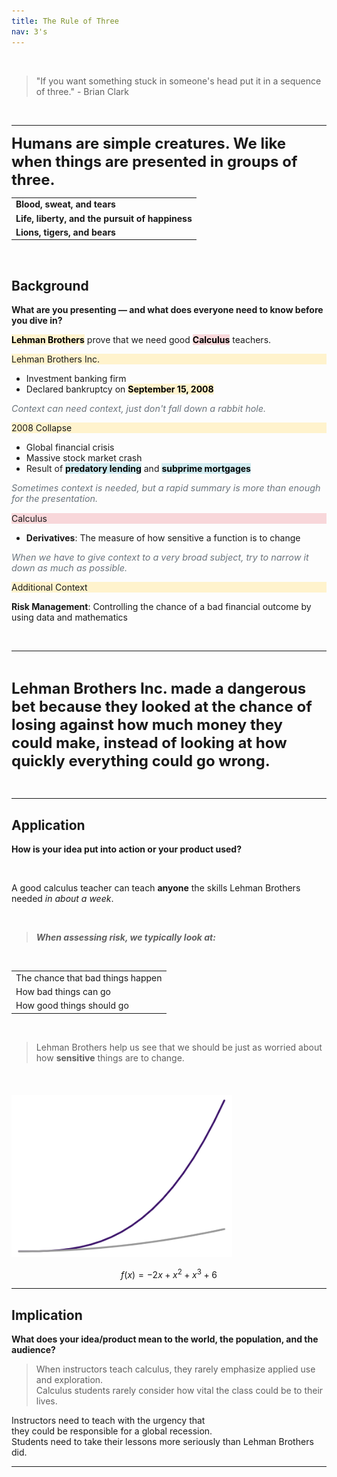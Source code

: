 ```yaml
---
title: The Rule of Three
nav: 3's
---
```


<br>

>"If you want something stuck in someone's head put it in a sequence of three." - Brian Clark

<br>

---


<div class="card mb-4">
  <div class="card-body text-center">
    <p><strong><span style="font-size: 24px;">Humans are simple creatures. We like when things are presented in groups of three.   </span></strong></p>
  </div>
</div>

<table class="table table-bordered w-75 mx-auto text-center">
  <tbody>
    <tr>
      <td><strong>Blood, sweat, and tears</strong></td>
    </tr>
    <tr>
      <td><strong>Life, liberty, and the pursuit of happiness</strong></td>
    </tr>
    <tr>
      <td><strong>Lions, tigers, and bears</strong></td>
    </tr>
  </tbody>
</table>



<br>

## Background  
**What are you presenting — and what does everyone need to know before you dive in?**

<div class="card mb-4">
  <div class="card-body text-center">
    <p><mark class="highlight-prompt">Lehman Brothers</mark> prove that we need good <mark class="highlight-focus">Calculus</mark> teachers.</p>
  </div>
</div>

<div class="row mb-4">
  <div class="col-md-6">
    <div class="card h-100">
      <div class="card-header fw-bold highlight-header-prompt">Lehman Brothers Inc.</div>
      <div class="card-body">
        <ul>
          <li>Investment banking firm</li>
          <li>Declared bankruptcy on <mark class="highlight-prompt">September 15, 2008</mark></li>
        </ul>
        <p class="aside">Context can need context, just don't fall down a rabbit hole.</p>
      </div>
    </div>
  </div>

  <div class="col-md-6">
    <div class="card h-100">
      <div class="card-header fw-bold highlight-header-prompt">2008 Collapse</div>
      <div class="card-body">
        <ul>
          <li>Global financial crisis</li>
          <li>Massive stock market crash</li>
          <li>Result of <mark class="highlight-summary">predatory lending</mark> and <mark class="highlight-summary">subprime mortgages</mark></li>
        </ul>
        <p class="aside">Sometimes context is needed, but a rapid summary is more than enough for the presentation.</p>
      </div>
    </div>
  </div>
</div>

<div class="card mb-4">
  <div class="card-header fw-bold highlight-header-focus">Calculus</div>
  <div class="card-body">
    <ul>
      <li><strong>Derivatives</strong>: The measure of how sensitive a function is to change</li>
    </ul>
    <p class="aside">When we have to give context to a very broad subject, try to narrow it down as much as possible.</p>
  </div>
</div>

<div class="card mb-4">
  <div class="card-header fw-bold highlight-header-prompt">Additional Context</div>
  <div class="card-body">
    <p><strong>Risk Management</strong>: Controlling the chance of a bad financial outcome by using data and mathematics</p>
  </div>
</div>

<style>
.highlight-prompt {
  background-color: #fff3cd; /* Soft yellow */
  font-weight: bold;
}

.highlight-summary {
  background-color: #d1ecf1; /* Light blue */
  font-weight: bold;
}

.highlight-focus {
  background-color: #f8d7da; /* Soft red */
  font-weight: bold;
}

.highlight-header-prompt {
  background-color: #fff3cd; /* Yellow header */
}

.highlight-header-focus {
  background-color: #f8d7da; /* Red header */
}

.aside {
  font-style: italic;
  color: #6c757d;
  font-size: 0.9rem;
  margin-top: 0.5rem;
}
</style>

<br>

---

<br>

<div class="card mb-4">
  <div class="card-body text-center">
    <p><strong><span style="font-size: 24px;">Lehman Brothers Inc. made a dangerous bet because they looked at the chance of losing against how much money they could make, instead of looking at how quickly everything could go wrong.</span></strong></p>
  </div>
</div>

<br>

---

## Application  
**How is your idea put into action or your product used?**

<br>

<div class="card mb-4">
  <div class="card-body text-center">
    <p class="fs-2 fw-bold">
      A good calculus teacher can teach <strong>anyone</strong> the skills Lehman Brothers needed <em>in about a week</em>.
    </p>
  </div>
</div>

<br>

>***When assessing risk, we typically look at:***

<br>

<table class="table table-bordered w-50 mx-auto">
  <tbody>
    <tr>
      <td class="text-center">The chance that bad things happen</td>
    </tr>
    <tr>
      <td class="text-center">How bad things can go</td>
    </tr>
    <tr>
      <td class="text-center">How good things should go</td>
    </tr>
  </tbody>
</table>

<br>

<div class="card mb-4">
  <div class="card-body text-center">
    <blockquote class="blockquote">
      Lehman Brothers help us see that we should be just as worried about how <strong>sensitive</strong> things are to change.
    </blockquote>
  </div>
</div>

<br>

<div class="text-center">
  <img src="https://raw.githubusercontent.com/rmshksu/comm-shop/d1d5e459d27b8538aa7db4a81ea6761be3086910/images/commplot.png
" alt="Quadratic curve plot" style="max-width:70%; margin-top: 20px;">
</div>

$$f(x) = -2x+x^2+x^3+6$$





---

## Implication  
**What does your idea/product mean to the world, the population, and the audience?**

> When instructors teach calculus, they rarely emphasize applied use and exploration.  
> Calculus students rarely consider how vital the class could be to their lives.  

Instructors need to teach with the urgency that  
they could be responsible for a global recession.  
Students need to take their lessons more seriously than Lehman Brothers did.

---
